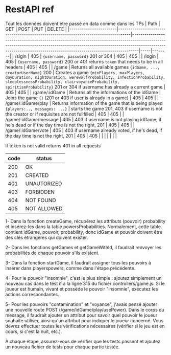 # RestAPI ref
Tout les données doivent etre passé en data comme dans les TPs
| Path                  | GET                                                                                | POST                                                                                                                                                                                                                                        | PUT | DELETE |
|-----------------------|------------------------------------------------------------------------------------|---------------------------------------------------------------------------------------------------------------------------------------------------------------------------------------------------------------------------------------------|-----|--------|
| /sigin                | 405                                                                                | `{username, password}` 201 or 304                                                                                                                                                                                                           | 405 | 405    |
| /login                | 405                                                                                | `{username, password}` 200 or 401 returns `token` that needs to be in all headers                                                                                                                                                           | 405 | 405    |
| /game                 | Returns all available games `{idGame, ..., creatorUserName}` 200                   | Creates a game `{minPlayers, maxPlayers, dayDuration, nightDuration, werewolfProbability, infectionProbability, sleeplessnessProbability, clairvoyanceProbability, spiritismProbability}` 201 or 304 if username has already a current game | 405 | 405    |
| /game/:idGame         | Returns all the informations of the idGame                                         | Joins the game `{}` (201 or 403 if user is already in a game)                                                                                                                                                                               | 405 | 405    |
| /game/:idGame/play    | Returns information of the game that is being played `{players:.., messages: ...}` | starts the game 201, 403 if username is not the creator or if requisites are not fullfilled                                                                                                                                                 | 405 | 405    |
| /game/:idGame/message | 405                                                                                | 403 if username is not playing idGame, if he's dead or if the day time is not the right, 201                                                                                                                                                | 405 | 405    |
| /game/:idGame/vote    | 405                                                                                | 403 if username already voted, if he's dead, if the day time is not the right, 201                                                                                                                                                          | 405 | 405    |
|                       |                                                                                    |                                                                                                                                                                                                                                             |     |        |


If token is not valid returns 401 in all requests 

| code | status      |
|------|-------------|
| 200  | OK          |
| 201  | CREATED     |
| 401  | UNAUTORIZED |
| 403  | FORBIDDEN   |
| 404  | NOT FOUND   |
| 405  | NOT ALLOWED |

1- Dans la fonction createGame, récupérez les attributs (pouvoir) probability et insérez-les dans la table powersProbabilities. Normalement, cette table contient idGame, pouvoir, probability, donc idGame et pouvoir doivent être des clés étrangères qui doivent exister.

2- Dans les fonctions getGames et getGameWithId, il faudrait renvoyer les probabilités de chaque pouvoir s'ils existent.

3- Dans la fonction startGame, il faudrait assigner tous les pouvoirs à insérer dans playerspowers, comme dans l'étape précédente.

4- Pour le pouvoir "insomnie", c'est le plus simple : ajoutez simplement un nouveau cas dans le test if à la ligne 315 du fichier controllers/game.js. Si le joueur est humain, vivant et possède le pouvoir "insomnie", exécutez les actions correspondantes.

5- Pour les pouvoirs "contamination" et "voyance", j'avais pensé ajouter une nouvelle route POST (/game/idGame/play/usePower). Dans le corps du message, il faudrait ajouter un attribut pour savoir quel pouvoir le joueur souhaite utiliser, ainsi qu'un attribut pour indiquer le joueur concerné. Vous devrez effectuer toutes les vérifications nécessaires (vérifier si le jeu est en cours, si c'est la nuit, etc.).

À chaque étape, assurez-vous de vérifier que les tests passent et ajoutez un nouveau fichier de tests pour chaque partie testée.
